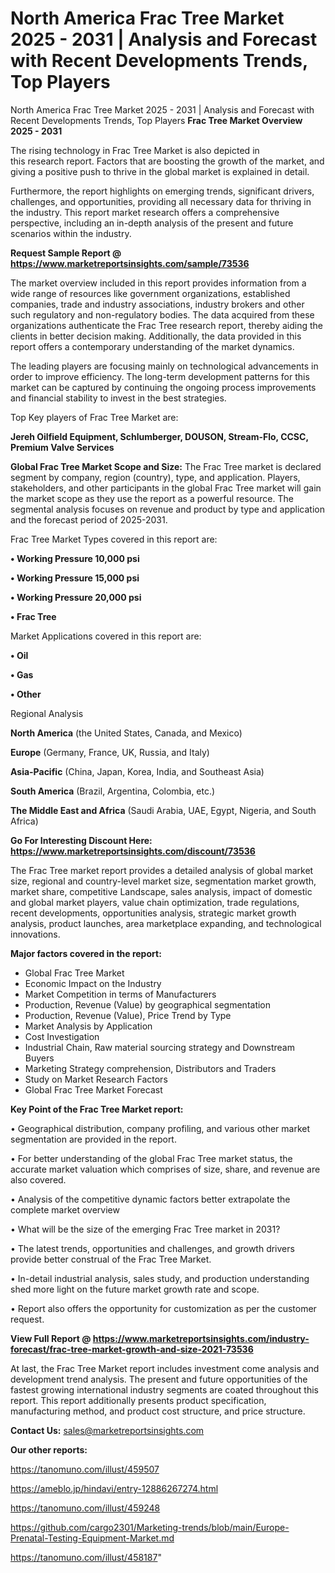 # North America Frac Tree Market 2025 - 2031 | Analysis and Forecast with Recent Developments Trends, Top Players
North America Frac Tree Market 2025 - 2031 | Analysis and Forecast with Recent Developments Trends, Top Players
<Strong> Frac Tree Market Overview 2025 - 2031</strong>

The rising technology in Frac Tree Market is also depicted in this research report. Factors that are boosting the growth of the market, and giving a positive push to thrive in the global market is explained in detail.

Furthermore, the report highlights on emerging trends, significant drivers, challenges, and opportunities, providing all necessary data for thriving in the industry. This report market research offers a comprehensive perspective, including an in-depth analysis of the present and future scenarios within the industry.

<strong>Request Sample Report @ <a href=https://www.marketreportsinsights.com/sample/73536>https://www.marketreportsinsights.com/sample/73536</a></strong>

The market overview included in this report provides information from a wide range of resources like government organizations, established companies, trade and industry associations, industry brokers and other such regulatory and non-regulatory bodies. The data acquired from these organizations authenticate the Frac Tree research report, thereby aiding the clients in better decision making. Additionally, the data provided in this report offers a contemporary understanding of the market dynamics.

The leading players are focusing mainly on technological advancements in order to improve efficiency. The long-term development patterns for this market can be captured by continuing the ongoing process improvements and financial stability to invest in the best strategies.

Top Key players of Frac Tree Market are:

<strong>Jereh Oilfield Equipment, Schlumberger, DOUSON, Stream-Flo, CCSC, Premium Valve Services</strong>

<strong><b>Global Frac Tree Market Scope and Size:</b></strong>
The Frac Tree market is declared segment by company, region (country), type, and application. Players, stakeholders, and other participants in the global Frac Tree market will gain the market scope as they use the report as a powerful resource. The segmental analysis focuses on revenue and product by type and application and the forecast period of 2025-2031.

Frac Tree Market Types covered in this report are:

<strong>• Working Pressure 10,000 psi

• Working Pressure 15,000 psi

• Working Pressure 20,000 psi

• Frac Tree</strong>

Market Applications covered in this report are:

<strong>• Oil

• Gas

• Other</strong> 

Regional Analysis

<strong>North America</strong> (the United States, Canada, and Mexico)

<strong>Europe</strong> (Germany, France, UK, Russia, and Italy)

<strong>Asia-Pacific</strong> (China, Japan, Korea, India, and Southeast Asia)

<strong>South America</strong> (Brazil, Argentina, Colombia, etc.)

<strong>The Middle East and Africa</strong> (Saudi Arabia, UAE, Egypt, Nigeria, and South Africa)

<strong>Go For Interesting Discount Here: <a href=https://www.marketreportsinsights.com/discount/73536>https://www.marketreportsinsights.com/discount/73536</a></strong>

The Frac Tree market report provides a detailed analysis of global market size, regional and country-level market size, segmentation market growth, market share, competitive Landscape, sales analysis, impact of domestic and global market players, value chain optimization, trade regulations, recent developments, opportunities analysis, strategic market growth analysis, product launches, area marketplace expanding, and technological innovations.

<strong><b>Major factors covered in the report:</b></strong>
<ul>
  <li>Global Frac Tree Market </li>
  <li>Economic Impact on the Industry</li>
  <li>Market Competition in terms of Manufacturers</li>
  <li>Production, Revenue (Value) by geographical segmentation</li>
  <li>Production, Revenue (Value), Price Trend by Type</li>
  <li>Market Analysis by Application</li>
  <li>Cost Investigation</li>
  <li>Industrial Chain, Raw material sourcing strategy and Downstream Buyers</li>
  <li>Marketing Strategy comprehension, Distributors and Traders</li>
  <li>Study on Market Research Factors</li>
  <li>Global Frac Tree Market Forecast</li>
</ul>

<strong><b>Key Point of the Frac Tree Market report:</b></strong>

• Geographical distribution, company profiling, and various other market segmentation are provided in the report.

• For better understanding of the global Frac Tree market status, the accurate market valuation which comprises of size, share, and revenue are also covered.

• Analysis of the competitive dynamic factors better extrapolate the complete market overview

• What will be the size of the emerging Frac Tree market in 2031?

• The latest trends, opportunities and challenges, and growth drivers provide better construal of the Frac Tree Market.

• In-detail industrial analysis, sales study, and production understanding shed more light on the future market growth rate and scope.

• Report also offers the opportunity for customization as per the customer request.

<strong><b>View Full Report @ <a href=https://www.marketreportsinsights.com/industry-forecast/frac-tree-market-growth-and-size-2021-73536>https://www.marketreportsinsights.com/industry-forecast/frac-tree-market-growth-and-size-2021-73536</a></b></strong>


At last, the Frac Tree Market report includes investment come analysis and development trend analysis. The present and future opportunities of the fastest growing international industry segments are coated throughout this report. This report additionally presents product specification, manufacturing method, and product cost structure, and price structure.

<strong>Contact Us:</strong>
sales@marketreportsinsights.com

<strong>Our other reports:</strong>

<a href=https://tanomuno.com/illust/459507>https://tanomuno.com/illust/459507</a>

<a href=https://ameblo.jp/hindavi/entry-12886267274.html>https://ameblo.jp/hindavi/entry-12886267274.html</a>

<a href=https://tanomuno.com/illust/459248>https://tanomuno.com/illust/459248</a>

<a href=https://github.com/cargo2301/Marketing-trends/blob/main/Europe-Prenatal-Testing-Equipment-Market.md>https://github.com/cargo2301/Marketing-trends/blob/main/Europe-Prenatal-Testing-Equipment-Market.md</a>

<a href=https://tanomuno.com/illust/458187>https://tanomuno.com/illust/458187</a>"

